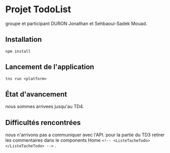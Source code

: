 # Projet TodoList
groupe et participant DURON Jonathan et Sehbaoui-Sadek Mouad.
## Installation
```
npm install
```

## Lancement de l'application
```
tns run <platform>
```

## État d'avancement
nous sommes arrivees jusqu'au TD4.

## Difficultés rencontrées
nous n'arrivons pas a communiquer avec l'API. pour la partie du TD3 retirer les commentaires dans le components Home  ``` <!-- <ListeTacheTodo></ListeTacheTodo> --> ``` .
